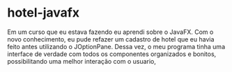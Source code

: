 # hotel-javafx

Em um curso que eu estava fazendo eu aprendi sobre o JavaFX. Com o novo conhecimento, eu pude refazer um cadastro de hotel que eu havia feito antes utilizando o JOptionPane. Dessa vez, o meu programa tinha uma interface de verdade com todos os componentes organizados e bonitos, possibilitando uma melhor interação com o usuario,
